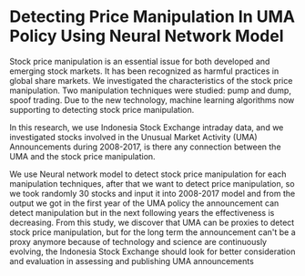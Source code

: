 # Detecting Price Manipulation In UMA Policy Using Neural Network Model

Stock price manipulation is an essential issue for both developed and emerging stock markets. It has been recognized as harmful practices in global share markets. We investigated the characteristics of the stock price manipulation. Two manipulation techniques were studied: pump and dump, spoof trading. Due to the new technology, machine learning algorithms now supporting to detecting stock price manipulation. 

In this research, we use Indonesia Stock Exchange intraday data, and we investigated stocks involved in the Unusual Market Activity (UMA) Announcements during 2008-2017, is there any connection between the UMA and the stock price manipulation. 

We use Neural network model to detect stock price manipulation for each manipulation techniques, after that we want to detect price manipulation, so we took randomly 30 stocks and input it into 2008-2017 model and from the output we got in the first year of  the UMA policy the announcement can detect manipulation but in the next following years the effectiveness is decreasing. From this study, we discover that UMA can be proxies to detect stock price manipulation, but for the long term the announcement can't be a proxy anymore because of technology and science are continuously evolving, the Indonesia Stock Exchange should look for better consideration and evaluation in assessing and publishing UMA announcements
